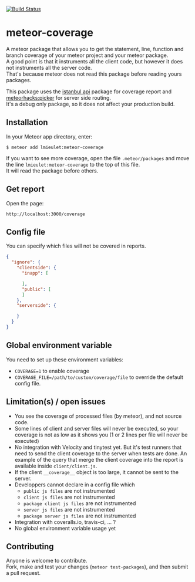 [![Build Status](https://travis-ci.org/TODO.png?branch=master)](https://travis-ci.org/TODO)

meteor-coverage
=========================

A meteor package that allows you to get the statement, line, function and branch coverage of your meteor project and your meteor package.  
A good point is that it instruments all the client code, but however it does not instruments all the server code.  
That's because meteor does not read this package before reading yours packages. 

This package uses the [istanbul api](https://github.com/istanbuljs/istanbul-api) package for coverage report and [meteorhacks:picker](https://github.com/meteorhacks/picker) for server side routing.  
It's a debug only package, so it does not affect your production build.

## Installation

In your Meteor app directory, enter:

```
$ meteor add lmieulet:meteor-coverage
```
If you want to see more coverage, open the file `.meteor/packages` and move the line `lmieulet:meteor-coverage` to the top of this file.  
It will read the package before others.

## Get report

Open the page:
```
http://localhost:3000/coverage
```
## Config file

You can specify which files will not be covered in reports.
```json
{
  "ignore": {
    "clientside": {
      "inapp": [

      ],
      "public": [
      ]
    },
    "serverside": {

    }
  }
}
```

## Global environment variable

You need to set up these environment variables: 
* `COVERAGE=1` to enable coverage
* `COVERAGE_FILE=/path/to/custom/coverage/file` to override the default config file.

## Limitation(s) / open issues


* You see the coverage of processed files (by meteor), and not source code.
* Some lines of client and server files will never be executed, so your coverage is not as low as it shows you (1 or 2 lines per file will never be executed)
* No integration with Velocity and tinytest yet. But it's test runners that need to send the client coverage to the server when tests are done. An example of the query that merge the client coverage into the report is available inside `client/client.js`.
* If the client `__coverage__` object is too large, it cannot be sent to the server.
* Developpers cannot declare in a config file which
    * `public js files` are not instrumented
    * `client js files` are not instrumented
    * `package client js files` are not instrumented
    * `server js files` are not instrumented
    * `package server js files` are not instrumented
* Integration with coveralls.io, travis-ci, ... ?
* No global environment variable usage yet


## Contributing

Anyone is welcome to contribute.  
Fork, make and test your changes (`meteor test-packages`),
and then submit a pull request.
